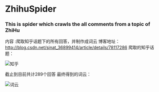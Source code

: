 # ZhihuSpider
### This is spider which crawls the all comments from a topic of ZhiHu
内容   :爬取知乎话题下的所有回答，并制作成词云
博客地址：http://blog.csdn.net/sinat_36899414/article/details/78117286
爬取的知乎话题：


![知乎](http://img.blog.csdn.net/20170927210300287?watermark/2/text/aHR0cDovL2Jsb2cuY3Nkbi5uZXQvc2luYXRfMzY4OTk0MTQ=/font/5a6L5L2T/fontsize/400/fill/I0JBQkFCMA==/dissolve/70/gravity/SouthEast)


截止到目前共计289个回答
最终得到的词云：


![词云](http://img.blog.csdn.net/20170927214007597?watermark/2/text/aHR0cDovL2Jsb2cuY3Nkbi5uZXQvc2luYXRfMzY4OTk0MTQ=/font/5a6L5L2T/fontsize/400/fill/I0JBQkFCMA==/dissolve/70/gravity/SouthEast)
